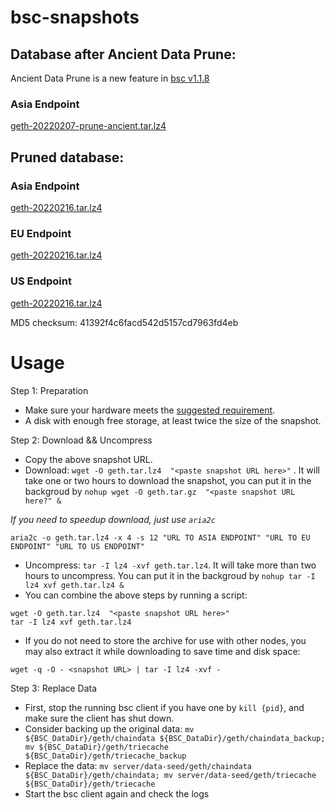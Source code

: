 
# bsc-snapshots

## Database after Ancient Data Prune:

Ancient Data Prune is a new feature in [bsc v1.1.8](https://github.com/binance-chain/bsc/releases/tag/v1.1.8)

### Asia Endpoint

[geth-20220207-prune-ancient.tar.lz4](https://tf-dex-prod-public-snapshot-site1.s3.amazonaws.com/geth-20220207-prune-ancient.tar.lz4?AWSAccessKeyId=AKIAYINE6SBQPUZDDRRO&Signature=E3uT6sAEzq6X83r9F8hMvME3GF8%3D&Expires=1646999570)



## Pruned database:


### Asia Endpoint


[geth-20220216.tar.lz4
](https://tf-dex-prod-public-snapshot-site1.s3-accelerate.amazonaws.com/geth-20220216.tar.lz4?AWSAccessKeyId=AKIAYINE6SBQPUZDDRRO&Signature=1G2UW7DOAPGHPTsfn%2B7KFl5cVsw%3D&Expires=1647643476
)

### EU Endpoint


[geth-20220216.tar.lz4
](https://tf-dex-prod-public-snapshot.s3-accelerate.amazonaws.com/geth-20220216.tar.lz4?AWSAccessKeyId=AKIAYINE6SBQPUZDDRRO&Signature=mxFZ3%2BMhames%2FVRqEM35%2Bnw8oaw%3D&Expires=1647643476
)


### US Endpoint


[geth-20220216.tar.lz4
](https://tf-dex-prod-public-snapshot-site3.s3-accelerate.amazonaws.com/geth-20220216.tar.lz4?AWSAccessKeyId=AKIAYINE6SBQPUZDDRRO&Signature=F1L5Fiq4kbsopSsv02mL2qeUnes%3D&Expires=1647643477
)

MD5 checksum: 41392f4c6facd542d5157cd7963fd4eb



# Usage 

Step 1: Preparation
- Make sure your hardware meets the [suggested requirement](https://docs.binance.org/smart-chain/developer/fullnode.html).
- A disk with enough free storage, at least twice the size of the snapshot.

Step 2: Download && Uncompress
- Copy the above snapshot URL.
- Download:  `wget -O geth.tar.lz4  "<paste snapshot URL here>"` . It will take one or two hours to download the snapshot, you can put it in the backgroud by `nohup wget -O geth.tar.gz  "<paste snapshot URL here?" &`


*If you need to speedup download, just use `aria2c`*
```
aria2c -o geth.tar.lz4 -x 4 -s 12 "URL TO ASIA ENDPOINT" "URL TO EU ENDPOINT" "URL TO US ENDPOINT"
```


- Uncompress: `tar -I lz4 -xvf geth.tar.lz4`. It will take more than two hours to uncompress. You can put it in the backgroud by `nohup tar -I lz4 xvf geth.tar.lz4 &`
- You can combine the above steps by running a script:
```
wget -O geth.tar.lz4  "<paste snapshot URL here>"
tar -I lz4 xvf geth.tar.lz4
```


- If you do not need to store the archive for use with other nodes, you may also extract it while downloading to save time and disk space:
```
wget -q -O - <snapshot URL> | tar -I lz4 -xvf -
```


Step 3: Replace Data
- First, stop the running bsc client if you have one by `kill {pid}`, and make sure the client has shut down.
- Consider backing up the original data: `mv ${BSC_DataDir}/geth/chaindata ${BSC_DataDir}/geth/chaindata_backup; mv ${BSC_DataDir}/geth/triecache ${BSC_DataDir}/geth/triecache_backup`
- Replace the data: `mv server/data-seed/geth/chaindata ${BSC_DataDir}/geth/chaindata; mv server/data-seed/geth/triecache ${BSC_DataDir}/geth/triecache`
- Start the bsc client again and check the logs

